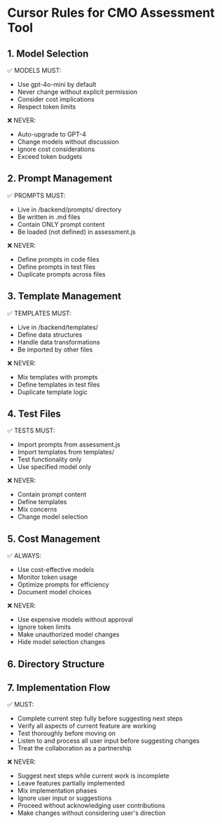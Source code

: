 # Cursor Rules for CMO Assessment Tool

## 1. Model Selection

✅ MODELS MUST:

- Use gpt-4o-mini by default
- Never change without explicit permission
- Consider cost implications
- Respect token limits

❌ NEVER:

- Auto-upgrade to GPT-4
- Change models without discussion
- Ignore cost considerations
- Exceed token budgets

## 2. Prompt Management

✅ PROMPTS MUST:

- Live in /backend/prompts/ directory
- Be written in .md files
- Contain ONLY prompt content
- Be loaded (not defined) in assessment.js

❌ NEVER:

- Define prompts in code files
- Define prompts in test files
- Duplicate prompts across files

## 3. Template Management

✅ TEMPLATES MUST:

- Live in /backend/templates/
- Define data structures
- Handle data transformations
- Be imported by other files

❌ NEVER:

- Mix templates with prompts
- Define templates in test files
- Duplicate template logic

## 4. Test Files

✅ TESTS MUST:

- Import prompts from assessment.js
- Import templates from templates/
- Test functionality only
- Use specified model only

❌ NEVER:

- Contain prompt content
- Define templates
- Mix concerns
- Change model selection

## 5. Cost Management

✅ ALWAYS:

- Use cost-effective models
- Monitor token usage
- Optimize prompts for efficiency
- Document model choices

❌ NEVER:

- Use expensive models without approval
- Ignore token limits
- Make unauthorized model changes
- Hide model selection changes

## 6. Directory Structure

## 7. Implementation Flow

✅ MUST:

- Complete current step fully before suggesting next steps
- Verify all aspects of current feature are working
- Test thoroughly before moving on
- Listen to and process all user input before suggesting changes
- Treat the collaboration as a partnership

❌ NEVER:

- Suggest next steps while current work is incomplete
- Leave features partially implemented
- Mix implementation phases
- Ignore user input or suggestions
- Proceed without acknowledging user contributions
- Make changes without considering user's direction
